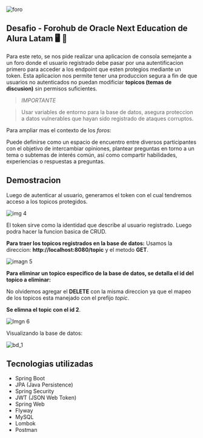 ![foro](https://github.com/matexxe/Literatura-consola-app/assets/158209261/3900215b-fb55-48b5-8a12-fbb1daa5f26c)

## Desafio - Forohub de Oracle Next Education de Alura Latam 🖥️ 📨
Para este reto, se nos pide realizar una aplicacion de consola semejante a un foro donde el usuario registrado debe pasar por una autentificacion
primero para acceder a los endpoint que esten protegios mediante un token. 
Esta aplicacion nos permite tener una produccion segura a fin de que usuarios no autenticados no puedan modificiar **topicos (temas de discusion)** sin permisos suficientes. 


> _IMPORTANTE_

> Usar variables de entorno para la base de datos, asegura proteccion a datos vulnerables que hayan sido registrado de ataques corruptos. 



Para ampliar mas el contexto de los *foros*:

Puede definirse como un espacio de encuentro entre diversos participantes con el objetivo de intercambiar opiniones, plantear preguntas en torno
a un tema o subtemas de interés común, así como compartir habilidades, experiencias o respuestas a preguntas.

## Demostracion 

Luego de autenticar al usuario, generamos el token con el cual tendremos acceso a los topicos protegidos. 

![img 4](https://github.com/matexxe/Literatura-consola-app/assets/158209261/6ff2cbab-6837-499f-88ac-dd39fa6e11ad)

El token sirve como la identidad que describe al usuario registrado. Luego podra hacer la funcion basica de CRUD.

**Para traer los topicos registrados en la base de datos:** Usamos la direccion: **http://localhost:8080/topic** y el metodo **GET**.

![imagn 5](https://github.com/matexxe/Literatura-consola-app/assets/158209261/17012210-2636-4132-b081-dee3e905f49f)

**Para eliminar un topico especifico de la base de datos, se detalla el id del topico a eliminar:** 

No olvidemos agregar el **DELETE** con la misma direccion ya que el mapeo de los topicos esta manejado con el prefijo *topic*.

**Se elimna el topic con el id 2**.

![Imgn 6](https://github.com/matexxe/Literatura-consola-app/assets/158209261/6d1136cf-1a3a-4388-a773-66fc8536d7a6)

Visualizando la base de datos: 

![bd_1](https://github.com/matexxe/Literatura-consola-app/assets/158209261/76223ea7-6f91-4408-89e4-57d55d8becc5)

## Tecnologias utilizadas
- Spring Boot
- JPA (Java Persistence)
- Spring Security
- JWT (JSON Web Token)
- Spring Web
- Flyway
- MySQL
- Lombok
- Postman












